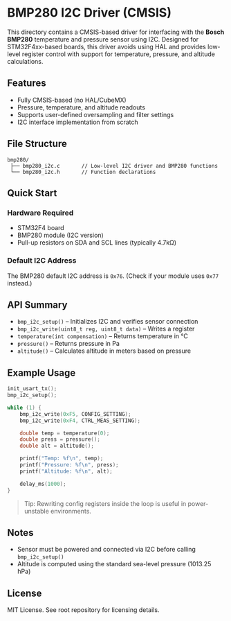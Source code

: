 # BMP280 I2C Driver (CMSIS)

This directory contains a CMSIS-based driver for interfacing with the **Bosch BMP280** temperature and pressure sensor using I2C. Designed for STM32F4xx-based boards, this driver avoids using HAL and provides low-level register control with support for temperature, pressure, and altitude calculations.

## Features

- Fully CMSIS-based (no HAL/CubeMX)
- Pressure, temperature, and altitude readouts
- Supports user-defined oversampling and filter settings
- I2C interface implementation from scratch

## File Structure

```
bmp280/
 ├── bmp280_i2c.c       // Low-level I2C driver and BMP280 functions
 └── bmp280_i2c.h       // Function declarations
```

## Quick Start

### Hardware Required

- STM32F4 board
- BMP280 module (I2C version)
- Pull-up resistors on SDA and SCL lines (typically 4.7kΩ)

### Default I2C Address

The BMP280 default I2C address is `0x76`. (Check if your module uses `0x77` instead.)

## API Summary

- `bmp_i2c_setup()` – Initializes I2C and verifies sensor connection
- `bmp_i2c_write(uint8_t reg, uint8_t data)` – Writes a register
- `temperature(int compensation)` – Returns temperature in °C
- `pressure()` – Returns pressure in Pa
- `altitude()` – Calculates altitude in meters based on pressure

## Example Usage

```c
init_usart_tx();
bmp_i2c_setup();

while (1) {
    bmp_i2c_write(0xF5, CONFIG_SETTING);
    bmp_i2c_write(0xF4, CTRL_MEAS_SETTING);

    double temp = temperature(0);
    double press = pressure();
    double alt = altitude();

    printf("Temp: %f\n", temp);
    printf("Pressure: %f\n", press);
    printf("Altitude: %f\n", alt);

    delay_ms(1000);
}
```

> Tip: Rewriting config registers inside the loop is useful in power-unstable environments.

## Notes

- Sensor must be powered and connected via I2C before calling `bmp_i2c_setup()`
- Altitude is computed using the standard sea-level pressure (1013.25 hPa)

## License

MIT License. See root repository for licensing details.

